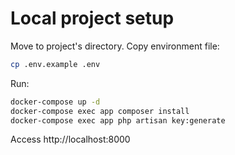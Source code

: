 # Local project setup

Move to project's directory. Copy environment file:
```bash
cp .env.example .env
```

Run:
```bash
docker-compose up -d
docker-compose exec app composer install
docker-compose exec app php artisan key:generate
```

Access http://localhost:8000